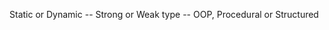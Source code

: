 Static or Dynamic -- 
Strong or Weak type -- 
OOP, Procedural or Structured

<!---
Mikshakecere/Mikshakecere is a ✨ special ✨ repository because its `README.md` (this file) appears on your GitHub profile.
You can click the Preview link to take a look at your changes.
--->
